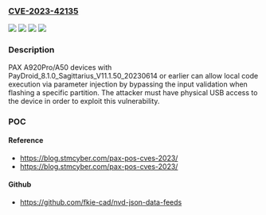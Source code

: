 ### [CVE-2023-42135](https://cve.mitre.org/cgi-bin/cvename.cgi?name=CVE-2023-42135)
![](https://img.shields.io/static/v1?label=Product&message=A50&color=blue)
![](https://img.shields.io/static/v1?label=Product&message=A920%20Pro&color=blue)
![](https://img.shields.io/static/v1?label=Version&message=0%3C%3D%2011.1.50_20230614%20&color=brighgreen)
![](https://img.shields.io/static/v1?label=Vulnerability&message=CWE-20%20Improper%20Input%20Validation&color=brighgreen)

### Description

PAX A920Pro/A50 devices with PayDroid_8.1.0_Sagittarius_V11.1.50_20230614 or earlier can allow local code execution via parameter injection by bypassing the input validation when flashing a specific partition. The attacker must have physical USB access to the device in order to exploit this vulnerability.

### POC

#### Reference
- https://blog.stmcyber.com/pax-pos-cves-2023/
- https://blog.stmcyber.com/pax-pos-cves-2023/

#### Github
- https://github.com/fkie-cad/nvd-json-data-feeds

